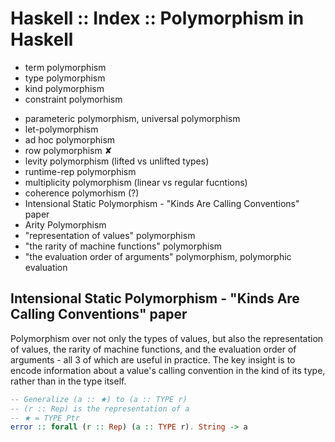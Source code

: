 # Haskell :: Index :: Polymorphism in Haskell

+ term polymorphism
+ type polymorphism
+ kind polymorphism
+ constraint polymorhism
- parameteric polymorphism, universal polymorphism
- let-polymorphism
- ad hoc polymorphism
- row polymorphism ✘
- levity polymorphism (lifted vs unlifted types)
- runtime-rep polymorphism
- multiplicity polymorphism (linear vs regular fucntions)
- coherence polymorhism (?)
- Intensional Static Polymorphism - "Kinds Are Calling Conventions" paper
- Arity Polymorphism
- "representation of values" polymorphism
- "the rarity of machine functions" polymorphism
- "the evaluation order of arguments" polymorphism, polymorphic evaluation



## Intensional Static Polymorphism - "Kinds Are Calling Conventions" paper

Polymorphism over not only the types of values, but also the representation of values, the rarity of machine functions, and the evaluation order of arguments - all 3 of which are useful in practice. The key insight is to encode information about a value's calling convention in the kind of its type, rather than in the type itself.



```hs
-- Generalize (a :: ★) to (a :: TYPE r)
-- (r :: Rep) is the representation of a
-- ★ = TYPE Ptr
error :: forall (r :: Rep) (a :: TYPE r). String -> a
```
